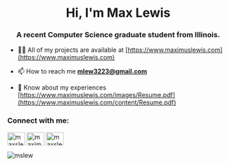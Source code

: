 <h1 align="center">Hi, I'm Max Lewis</h1>
<h3 align="center">A recent Computer Science graduate student from Illinois.</h3>

- 👨‍💻 All of my projects are available at [https://www.maximuslewis.com](https://www.maximuslewis.com)

- 📫 How to reach me **mlew3223@gmail.com**

- 📄 Know about my experiences [https://www.maximuslewis.com/images/Resume.pdf](https://www.maximuslewis.com/content/Resume.pdf)

<h3 align="left">Connect with me:</h3>
<p align="left">
<a href="https://twitter.com/maxslewis" target="blank"><img align="center" src="https://raw.githubusercontent.com/rahuldkjain/github-profile-readme-generator/master/src/images/icons/Social/twitter.svg" alt="maxslewis" height="30" width="40" /></a>
<a href="https://linkedin.com/in/maximuslewis" target="blank"><img align="center" src="https://raw.githubusercontent.com/rahuldkjain/github-profile-readme-generator/master/src/images/icons/Social/linked-in-alt.svg" alt="maximuslewis" height="30" width="40" /></a>
<a href="https://instagram.com/maxslewis" target="blank"><img align="center" src="https://raw.githubusercontent.com/rahuldkjain/github-profile-readme-generator/master/src/images/icons/Social/instagram.svg" alt="maxslewis" height="30" width="40" /></a>
</p>

<p><img align="center" src="https://github-readme-stats.vercel.app/api/top-langs?username=mslew&show_icons=true&locale=en&layout=compact" alt="mslew" /></p>

